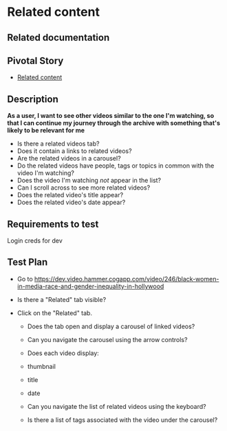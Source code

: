 <!-- Generate a new file using -->
<!-- sed -e "s/\${title}/My story/" -e "s/\${number}/156128780/" -e "s/\${branch}/`git_current_branch`/g" template.md | tee "`git_current_branch`.md" -->

# Related content

## Related documentation

## Pivotal Story

* [Related content](https://www.pivotaltracker.com/story/show/171253159)

## Description

**As a user, I want to see other videos similar to the one I'm watching, so that I can continue my journey through the archive with something that's likely to be relevant for me**

- Is there a related videos tab?
- Does it contain a links to related videos?
- Are the related videos in a carousel?
- Do the related videos have people, tags or topics in common with the video I'm watching?
- Does the video I'm watching *not* appear in the list?
- Can I scroll across to see more related videos?
- Does the related video's title appear?
- Does the related video's date appear?

## Requirements to test

Login creds for dev

## Test Plan

- Go to https://dev.video.hammer.cogapp.com/video/246/black-women-in-media-race-and-gender-inequality-in-hollywood

- Is there a "Related" tab visible?

- Click on the "Related" tab.

  - Does the tab open and display a carousel of linked videos?

  - Can you navigate the carousel using the arrow controls?

  - Does each video display:
   - thumbnail
   - title
   - date

  - Can you navigate the list of related videos using the keyboard?

  - Is there a list of tags associated with the video under the carousel?
